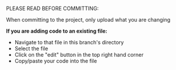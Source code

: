 PLEASE READ BEFORE COMMITTING:

When committing to the project, only upload what you are changing

**If you are adding code to an existing file:**

* Navigate to that file in this branch's directory
* Select the file
* Click on the "edit" button in the top right hand corner
* Copy/paste your code into the file

